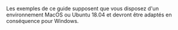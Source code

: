 Les exemples de ce guide supposent que vous disposez d'un environnement MacOS ou Ubuntu 18.04 et devront être adaptés en conséquence pour Windows.
